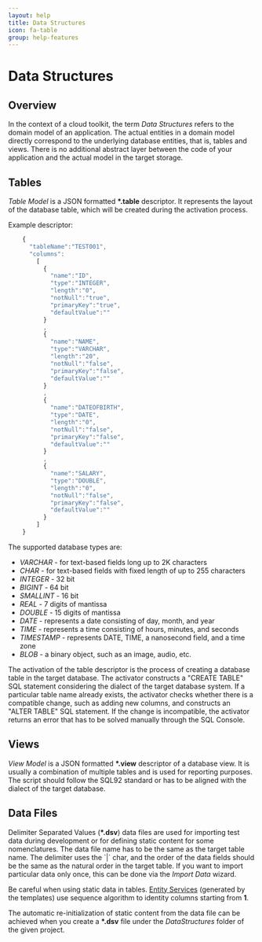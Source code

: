 ```yaml
---
layout: help
title: Data Structures
icon: fa-table
group: help-features
---
```


Data Structures
===

Overview
---


In the context of a cloud toolkit, the term *Data Structures* refers to the domain model of an application. The actual entities in a domain model directly correspond to the underlying database entities, that is, tables and views. There is no additional abstract layer between the code of your application and the actual model in the target storage.

Tables
---

*Table Model* is a JSON formatted **\*.table** descriptor. It represents the layout of the database table, which will be created during the activation process.

Example descriptor:
```javascript
	{
	  "tableName":"TEST001",
	  "columns":
	    [
	      {
	        "name":"ID",
	        "type":"INTEGER",
	        "length":"0",
	        "notNull":"true",
	        "primaryKey":"true",
	        "defaultValue":""
	      }
	      ,
	      {
	        "name":"NAME",
	        "type":"VARCHAR",
	        "length":"20",
	        "notNull":"false",
	        "primaryKey":"false",
	        "defaultValue":""
	      }
	      ,
	      {
	        "name":"DATEOFBIRTH",
	        "type":"DATE",
	        "length":"0",
	        "notNull":"false",
	        "primaryKey":"false",
	        "defaultValue":""
	      }
	      ,
	      {
	        "name":"SALARY",
	        "type":"DOUBLE",
	        "length":"0",
	        "notNull":"false",
	        "primaryKey":"false",
	        "defaultValue":""
	      }
	    ]
	}
```

The supported database types are:

*	*VARCHAR*     - for text-based fields long up to 2K characters
*	*CHAR*        - for text-based fields with fixed length of up to 255 characters
*	*INTEGER*     - 32 bit
*	*BIGINT*      - 64 bit
*	*SMALLINT*    - 16 bit
*	*REAL*        - 7 digits of mantissa
*	*DOUBLE*      - 15 digits of mantissa
*	*DATE*        - represents a date consisting of day, month, and year
*	*TIME*        - represents a time consisting of hours, minutes, and seconds
*	*TIMESTAMP*   - represents DATE,  TIME, a nanosecond field, and a time zone
*	*BLOB*        - a binary object, such as an image, audio, etc.

The activation of the table descriptor is the process of creating a database table in the target database. The activator constructs a "CREATE TABLE" SQL statement considering the dialect of the target database system. If a particular table name already exists, the activator checks whether there is a compatible change, such as adding new columns, and constructs an "ALTER TABLE" SQL statement. If the change is incompatible, the activator returns an error that has to be solved manually through the SQL Console.

Views
---

*View Model* is a JSON formatted **\*.view** descriptor of a database view. It is usually a combination of multiple tables and is used for reporting purposes. The script should follow the SQL92 standard or has to be aligned with the dialect of the target database.

Data Files
---

Delimiter Separated Values (**\*.dsv**) data files are used for importing test data during development or for defining static content for some nomenclatures. The data file name has to be the same as the target table name. The delimiter uses the \`|\` char, and the order of the data fields should be the same as the natural order in the target table. If you want to import particular data only once, this can be done via the *Import Data* wizard.

Be careful when using static data in tables. [Entity Services](entity_service.html) (generated by the templates) use sequence algorithm to identity columns starting from **1**.

The automatic re-initialization of static content from the data file can be achieved when you create a **\*.dsv** file under the *DataStructures* folder of the given project.
